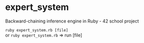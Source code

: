 # expert_system
Backward-chaining inference engine in Ruby - 42 school project

```ruby expert_system.rb [file]``` <br />
or 
```ruby expert_system.rb```  => run [file]
